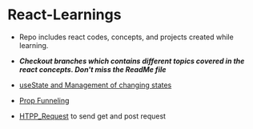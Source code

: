 # React-Learnings
  - Repo includes react codes, concepts, and projects created while learning.
  - _**Checkout branches which contains different topics covered in the react concepts. Don't miss the ReadMe file**_
  
  -  [useState and Management of changing states](https://github.com/Rahul4dev/React-Learnings/tree/useStateManagement)
  -  [Prop Funneling](https://github.com/Rahul4dev/React-Learnings/tree/PropsFunneling)
  -  [HTPP_Request]() to send get and post request
